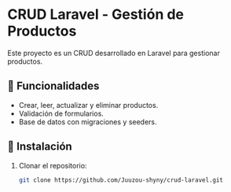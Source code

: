 # CRUD Laravel - Gestión de Productos

Este proyecto es un CRUD desarrollado en Laravel para gestionar productos.

## 🚀 Funcionalidades
- Crear, leer, actualizar y eliminar productos.
- Validación de formularios.
- Base de datos con migraciones y seeders.

## 🔧 Instalación
1. Clonar el repositorio:
   ```bash
   git clone https://github.com/Juuzou-shyny/crud-laravel.git

